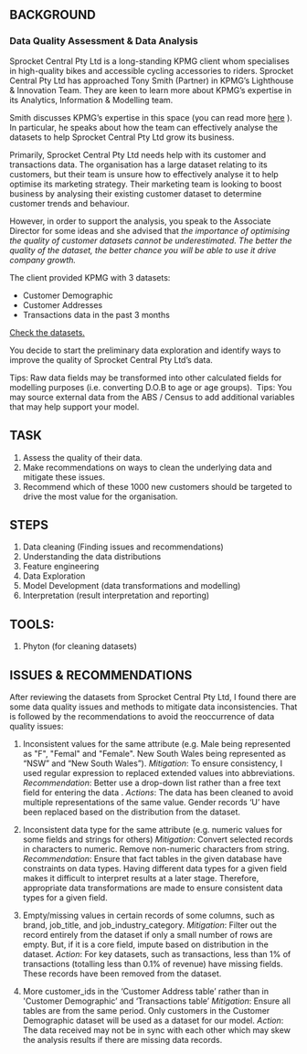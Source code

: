 ## BACKGROUND

### Data Quality Assessment & Data Analysis
Sprocket Central Pty Ltd is a long-standing KPMG client whom specialises in high-quality bikes and accessible cycling accessories to riders. Sprocket Central Pty Ltd has approached Tony Smith (Partner) in KPMG’s Lighthouse & Innovation Team. They are keen to learn more about KPMG’s expertise in its Analytics, Information & Modelling team. 

Smith discusses KPMG’s expertise in this space (you can read more [here](https://kpmg.com/au/en/home/services/advisory/management-consulting/digital/data-analytics-modelling.html) ). 
In particular, he speaks about how the team can effectively analyse the datasets to help Sprocket Central Pty Ltd grow its business.

Primarily, Sprocket Central Pty Ltd needs help with its customer and transactions data. 
The organisation has a large dataset relating to its customers, but their team is unsure how to effectively analyse it to help optimise its marketing strategy. Their marketing team is looking to boost business by analysing their existing customer dataset to determine customer trends and behaviour.

However, in order to support the analysis, you speak to the Associate Director for some ideas and 
she advised that *the importance of optimising the quality of customer datasets cannot be underestimated. 
The better the quality of the dataset, the better chance you will be able to use it drive company growth.*

The client provided KPMG with 3 datasets:
- Customer Demographic 
- Customer Addresses
- Transactions data in the past 3 months

[Check the datasets.](https://github.com/eunikehp/Forage-Virtual-Internship/blob/main/KPMG%20Data%20Analytics/KPMG%20raw%20data.xlsx)
  
You decide to start the preliminary data exploration and identify ways to improve the quality of Sprocket Central Pty Ltd’s data.

Tips: Raw data fields may be transformed into other calculated fields for modelling purposes (i.e. converting D.O.B to age or age groups).  Tips: You may source external data from the ABS / Census to add additional variables that may help support your model. 

## TASK
1.  Assess the quality of their data.
2.  Make recommendations on ways to clean the underlying data and mitigate these issues.
3.  Recommend which of these 1000 new customers should be targeted to drive the most value for the organisation.

## STEPS
1.  Data cleaning (Finding issues and recommendations)
2.  Understanding the data distributions
3.  Feature engineering
4.  Data Exploration
5.  Model Development (data transformations and modelling)
6.  Interpretation (result interpretation and reporting)

## TOOLS:
1. Phyton (for cleaning datasets)

## ISSUES & RECOMMENDATIONS

After reviewing the datasets from Sprocket Central Pty Ltd, I found there are some data quality issues and methods to mitigate data inconsistencies. That is followed by the recommendations to avoid the reoccurrence of data quality issues:
1. Inconsistent values for the same attribute (e.g. Male being represented as "F", "Femal" and "Female". New South Wales being represented as “NSW” and “New South Wales”).
*Mitigation*: To ensure consistency, I used regular expression to replaced extended values into abbreviations.
*Recommendation*: Better use a drop-down list rather than a free text field for entering the data .
*Actions*: The data has been cleaned to avoid multiple representations of the same value. Gender records ‘U’ have been replaced based on the distribution from the dataset.

3. Inconsistent data type for the same attribute (e.g. numeric values for some fields and strings for others) 
*Mitigation*: Convert selected records in characters to numeric. Remove non-numeric characters from string. *Recommendation*: Ensure that fact tables in the given database have constraints on data types. 
Having different data types for a given field makes it difficult to interpret results at a later stage. Therefore, appropriate data transformations are made to ensure consistent data types for a given field.

4. Empty/missing values in certain records of some columns, such as brand, job_title, and job_industry_category.
*Mitigation*: Filter out the record entirely from the dataset if only a small number of rows are empty. But, if it is a core field, impute based on distribution in the dataset. 
*Action*: For key datasets, such as transactions, less than 1% of transactions (totalling less than 0.1% of revenue) have missing fields. These records have been removed from the dataset.

5. More customer_ids in the ‘Customer Address table’ rather than in 'Customer Demographic’ and ‘Transactions table’ 
*Mitigation*: Ensure all tables are from the same period. Only customers in the Customer Demographic dataset will be used as a dataset for our model. 
*Action*: The data received may not be in sync with each other which may skew the analysis results if there are missing data records. 


 

